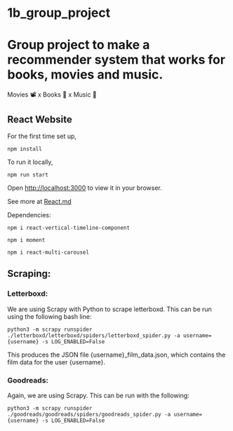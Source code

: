 # 1b_group_project

Group project to make a recommender system that works for books, movies and music.
=======

Movies 📽 x Books 📖 x Music 🎵

## React Website

For the first time set up,

```
npm install
```

To run it locally,

```
npm run start
```

Open [http://localhost:3000](http://localhost:3000) to view it in your browser.

See more at [React.md](./doc/React.md)

Dependencies:
```
npm i react-vertical-timeline-component
```
```
npm i moment
```
```
npm i react-multi-carousel
```

## Scraping:

### Letterboxd:
We are using Scrapy with Python to scrape letterboxd. This can be run using the following bash line:

``
python3 -m scrapy runspider ./letterboxd/letterboxd/spiders/letterboxd_spider.py -a username={username} -s LOG_ENABLED=False
``

This produces the JSON file {username}_film_data.json, which contains the film data for the user {username}.

### Goodreads:
Again, we are using Scrapy. This can be run with the following:

``
python3 -m scrapy runspider ./goodreads/goodreads/spiders/goodreads_spider.py -a username={username} -s LOG_ENABLED=False
``

